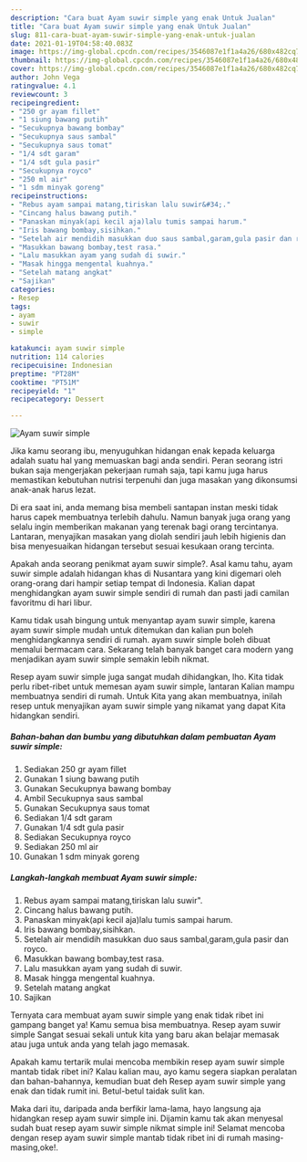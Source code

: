 ```yaml
---
description: "Cara buat Ayam suwir simple yang enak Untuk Jualan"
title: "Cara buat Ayam suwir simple yang enak Untuk Jualan"
slug: 811-cara-buat-ayam-suwir-simple-yang-enak-untuk-jualan
date: 2021-01-19T04:58:40.083Z
image: https://img-global.cpcdn.com/recipes/3546087e1f1a4a26/680x482cq70/ayam-suwir-simple-foto-resep-utama.jpg
thumbnail: https://img-global.cpcdn.com/recipes/3546087e1f1a4a26/680x482cq70/ayam-suwir-simple-foto-resep-utama.jpg
cover: https://img-global.cpcdn.com/recipes/3546087e1f1a4a26/680x482cq70/ayam-suwir-simple-foto-resep-utama.jpg
author: John Vega
ratingvalue: 4.1
reviewcount: 3
recipeingredient:
- "250 gr ayam fillet"
- "1 siung bawang putih"
- "Secukupnya bawang bombay"
- "Secukupnya saus sambal"
- "Secukupnya saus tomat"
- "1/4 sdt garam"
- "1/4 sdt gula pasir"
- "Secukupnya royco"
- "250 ml air"
- "1 sdm minyak goreng"
recipeinstructions:
- "Rebus ayam sampai matang,tiriskan lalu suwir&#34;."
- "Cincang halus bawang putih."
- "Panaskan minyak(api kecil aja)lalu tumis sampai harum."
- "Iris bawang bombay,sisihkan."
- "Setelah air mendidih masukkan duo saus sambal,garam,gula pasir dan royco."
- "Masukkan bawang bombay,test rasa."
- "Lalu masukkan ayam yang sudah di suwir."
- "Masak hingga mengental kuahnya."
- "Setelah matang angkat"
- "Sajikan"
categories:
- Resep
tags:
- ayam
- suwir
- simple

katakunci: ayam suwir simple 
nutrition: 114 calories
recipecuisine: Indonesian
preptime: "PT28M"
cooktime: "PT51M"
recipeyield: "1"
recipecategory: Dessert

---
```



![Ayam suwir simple](https://img-global.cpcdn.com/recipes/3546087e1f1a4a26/680x482cq70/ayam-suwir-simple-foto-resep-utama.jpg)

Jika kamu seorang ibu, menyuguhkan hidangan enak kepada keluarga adalah suatu hal yang memuaskan bagi anda sendiri. Peran seorang istri bukan saja mengerjakan pekerjaan rumah saja, tapi kamu juga harus memastikan kebutuhan nutrisi terpenuhi dan juga masakan yang dikonsumsi anak-anak harus lezat.

Di era  saat ini, anda memang bisa membeli santapan instan meski tidak harus capek membuatnya terlebih dahulu. Namun banyak juga orang yang selalu ingin memberikan makanan yang terenak bagi orang tercintanya. Lantaran, menyajikan masakan yang diolah sendiri jauh lebih higienis dan bisa menyesuaikan hidangan tersebut sesuai kesukaan orang tercinta. 



Apakah anda seorang penikmat ayam suwir simple?. Asal kamu tahu, ayam suwir simple adalah hidangan khas di Nusantara yang kini digemari oleh orang-orang dari hampir setiap tempat di Indonesia. Kalian dapat menghidangkan ayam suwir simple sendiri di rumah dan pasti jadi camilan favoritmu di hari libur.

Kamu tidak usah bingung untuk menyantap ayam suwir simple, karena ayam suwir simple mudah untuk ditemukan dan kalian pun boleh menghidangkannya sendiri di rumah. ayam suwir simple boleh dibuat memalui bermacam cara. Sekarang telah banyak banget cara modern yang menjadikan ayam suwir simple semakin lebih nikmat.

Resep ayam suwir simple juga sangat mudah dihidangkan, lho. Kita tidak perlu ribet-ribet untuk memesan ayam suwir simple, lantaran Kalian mampu membuatnya sendiri di rumah. Untuk Kita yang akan membuatnya, inilah resep untuk menyajikan ayam suwir simple yang nikamat yang dapat Kita hidangkan sendiri.

<!--inarticleads1-->

##### Bahan-bahan dan bumbu yang dibutuhkan dalam pembuatan Ayam suwir simple:

1. Sediakan 250 gr ayam fillet
1. Gunakan 1 siung bawang putih
1. Gunakan Secukupnya bawang bombay
1. Ambil Secukupnya saus sambal
1. Gunakan Secukupnya saus tomat
1. Sediakan 1/4 sdt garam
1. Gunakan 1/4 sdt gula pasir
1. Sediakan Secukupnya royco
1. Sediakan 250 ml air
1. Gunakan 1 sdm minyak goreng




<!--inarticleads2-->

##### Langkah-langkah membuat Ayam suwir simple:

1. Rebus ayam sampai matang,tiriskan lalu suwir&#34;.
1. Cincang halus bawang putih.
1. Panaskan minyak(api kecil aja)lalu tumis sampai harum.
1. Iris bawang bombay,sisihkan.
1. Setelah air mendidih masukkan duo saus sambal,garam,gula pasir dan royco.
1. Masukkan bawang bombay,test rasa.
1. Lalu masukkan ayam yang sudah di suwir.
1. Masak hingga mengental kuahnya.
1. Setelah matang angkat
1. Sajikan




Ternyata cara membuat ayam suwir simple yang enak tidak ribet ini gampang banget ya! Kamu semua bisa membuatnya. Resep ayam suwir simple Sangat sesuai sekali untuk kita yang baru akan belajar memasak atau juga untuk anda yang telah jago memasak.

Apakah kamu tertarik mulai mencoba membikin resep ayam suwir simple mantab tidak ribet ini? Kalau kalian mau, ayo kamu segera siapkan peralatan dan bahan-bahannya, kemudian buat deh Resep ayam suwir simple yang enak dan tidak rumit ini. Betul-betul taidak sulit kan. 

Maka dari itu, daripada anda berfikir lama-lama, hayo langsung aja hidangkan resep ayam suwir simple ini. Dijamin kamu tak akan menyesal sudah buat resep ayam suwir simple nikmat simple ini! Selamat mencoba dengan resep ayam suwir simple mantab tidak ribet ini di rumah masing-masing,oke!.


